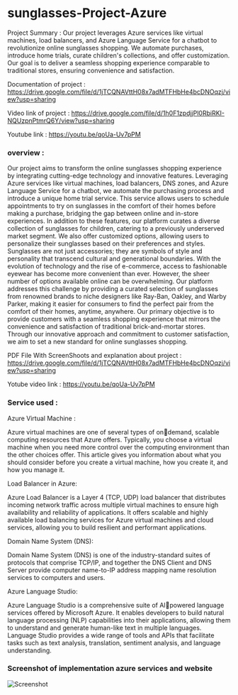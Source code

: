 
# sunglasses-Project-Azure

Project Summary : Our project leverages Azure services like virtual machines, load balancers, and Azure Language Service for a chatbot to revolutionize online sunglasses shopping. We automate purchases, introduce home trials, curate children's collections, and offer customization. Our goal is to deliver a seamless shopping experience comparable to traditional stores, ensuring convenience and satisfaction.

Documentation of project : https://drive.google.com/file/d/1jTCQNAVttH08x7adMTFHbHe4bcDNOqzj/view?usp=sharing

Video link of project : https://drive.google.com/file/d/1h0F1zpdjjPl0RbiRKI-NQUzpnPtmrQ6Y/view?usp=sharing

Youtube link : https://youtu.be/qoUa-Uv7pPM


### overview :

Our project aims to transform the online sunglasses shopping experience by integrating cutting-edge technology and innovative features. Leveraging Azure services like virtual machines, load balancers, DNS zones, and Azure Language Service for a chatbot, we automate the purchasing process and introduce a unique home trial service. This service allows users to schedule appointments to try on sunglasses in the comfort of their homes before making a purchase, bridging the gap between online and in-store experiences.
In addition to these features, our platform curates a diverse collection of sunglasses for children, catering to a previously underserved market segment. We also offer customized options, allowing users to personalize their sunglasses based on their preferences and styles.
Sunglasses are not just accessories; they are symbols of style and personality that transcend cultural and generational boundaries. With the evolution of technology and the rise of e-commerce, access to fashionable eyewear has become more convenient than ever. However, the sheer number of options available online can be overwhelming. Our platform addresses this challenge by providing a curated selection of sunglasses from renowned brands to niche designers like Ray-Ban, Oakley, and Warby Parker, making it easier for consumers to find the perfect pair from the comfort of their homes, anytime, anywhere.
Our primary objective is to provide customers with a seamless shopping experience that mirrors the convenience and satisfaction of traditional brick-and-mortar stores. Through our innovative approach and commitment to customer satisfaction, we aim to set a new standard for online sunglasses shopping.
 
 PDF File With ScreenShoots and explanation about project : https://drive.google.com/file/d/1jTCQNAVttH08x7adMTFHbHe4bcDNOqzj/view?usp=sharing

 Yotube video link : https://youtu.be/qoUa-Uv7pPM

 
### Service used :

Azure Virtual Machine :

Azure virtual machines are one of several types of ondemand, scalable computing resources that Azure offers. 
Typically, you choose a virtual machine when you need more 
control over the computing environment than the other 
choices offer. This article gives you information about what 
you should consider before you create a virtual machine, 
how you create it, and how you manage it.

Load Balancer in Azure:

Azure Load Balancer is a Layer 4 (TCP, UDP) load balancer 
that distributes incoming network traffic across multiple 
virtual machines to ensure high availability and reliability of 
applications. It offers scalable and highly available load 
balancing services for Azure virtual machines and cloud 
services, allowing you to build resilient and performant 
applications.

Domain Name System (DNS): 

Domain Name System (DNS) is one of the industry-standard 
suites of protocols that comprise TCP/IP, and together the 
DNS Client and DNS Server provide computer name-to-IP 
address mapping name resolution services to computers and 
users. 

Azure Language Studio:

Azure Language Studio is a comprehensive suite of AIpowered language services offered by Microsoft Azure. It 
enables developers to build natural language processing 
(NLP) capabilities into their applications, allowing them to 
understand and generate human-like text in multiple 
languages. Language Studio provides a wide range of tools 
and APIs that facilitate tasks such as text analysis, 
translation, sentiment analysis, and language understanding.


### Screenshot of implementation azure services and website
![Screenshot]("C:\Users\Lenovo\Pictures\ss\ss1.png")
